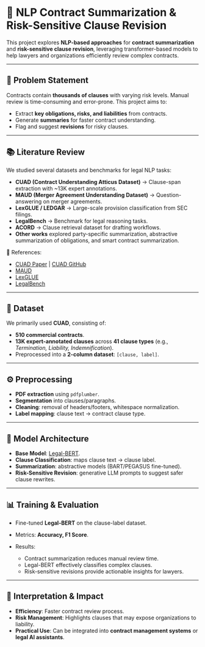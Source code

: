 # 📜 NLP Contract Summarization & Risk-Sensitive Clause Revision

This project explores **NLP-based approaches** for **contract summarization** and **risk-sensitive clause revision**, leveraging transformer-based models to help lawyers and organizations efficiently review complex contracts.

---

## 🚀 Problem Statement

Contracts contain **thousands of clauses** with varying risk levels. Manual review is time-consuming and error-prone. This project aims to:

* Extract **key obligations, risks, and liabilities** from contracts.
* Generate **summaries** for faster contract understanding.
* Flag and suggest **revisions** for risky clauses.

---

## 📚 Literature Review

We studied several datasets and benchmarks for legal NLP tasks:

* **CUAD (Contract Understanding Atticus Dataset)** → Clause-span extraction with ~13K expert annotations.
* **MAUD (Merger Agreement Understanding Dataset)** → Question-answering on merger agreements.
* **LexGLUE / LEDGAR** → Large-scale provision classification from SEC filings.
* **LegalBench** → Benchmark for legal reasoning tasks.
* **ACORD** → Clause retrieval dataset for drafting workflows.
* **Other works** explored party-specific summarization, abstractive summarization of obligations, and smart contract summarization.

📖 References:

* [CUAD Paper](https://arxiv.org/abs/2103.06268) | [CUAD GitHub](https://github.com/TheAtticusProject/cuad)
* [MAUD](https://arxiv.org/html/2301.00876)
* [LexGLUE](https://aclanthology.org/2022.acl-long.297.pdf)
* [LegalBench](https://arxiv.org/abs/2308.11462)

---

## 📂 Dataset

We primarily used **CUAD**, consisting of:

* **510 commercial contracts**.
* **13K expert-annotated clauses** across **41 clause types** (e.g., *Termination, Liability, Indemnification*).
* Preprocessed into a **2-column dataset**: `[clause, label]`.

---

## ⚙️ Preprocessing

* **PDF extraction** using `pdfplumber`.
* **Segmentation** into clauses/paragraphs.
* **Cleaning**: removal of headers/footers, whitespace normalization.
* **Label mapping**: clause text → contract clause type.

---

## 🧠 Model Architecture

* **Base Model**: [Legal-BERT](https://huggingface.co/nlpaueb/legal-bert-base-uncased).
* **Clause Classification**: maps clause text → clause label.
* **Summarization**: abstractive models (BART/PEGASUS fine-tuned).
* **Risk-Sensitive Revision**: generative LLM prompts to suggest safer clause rewrites.

---

## 📊 Training & Evaluation

* Fine-tuned **Legal-BERT** on the clause-label dataset.
* Metrics: **Accuracy, F1 Score**.
* Results:

  * Contract summarization reduces manual review time.
  * Legal-BERT effectively classifies complex clauses.
  * Risk-sensitive revisions provide actionable insights for lawyers.

---

## 🔮 Interpretation & Impact

* **Efficiency**: Faster contract review process.
* **Risk Management**: Highlights clauses that may expose organizations to liability.
* **Practical Use**: Can be integrated into **contract management systems** or **legal AI assistants**.
